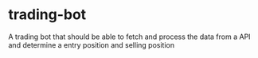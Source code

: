 # trading-bot
A trading bot that should be able to fetch and process the data from a API and determine a entry position and selling position
